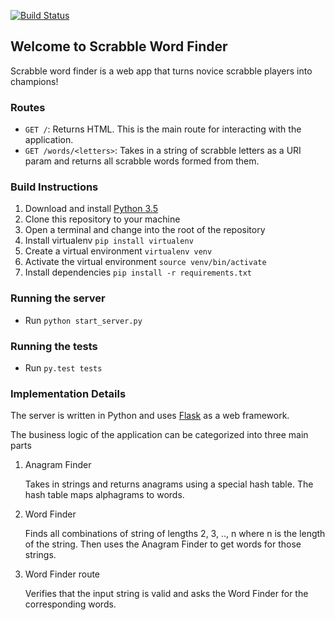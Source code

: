 [![Build Status](https://travis-ci.org/adrielklein/scrabble-word-finder.svg?branch=master)](https://travis-ci.org/adrielklein/scrabble-word-finder)

## Welcome to Scrabble Word Finder
Scrabble word finder is a web app that turns novice scrabble players into champions!

### Routes
- `GET /`: Returns HTML. This is the main route for interacting with the application.
- `GET /words/<letters>`: Takes in a string of scrabble letters as a URI param and returns all scrabble words formed from them.

### Build Instructions
1. Download and install [Python 3.5](https://www.python.org/downloads/release/python-350/)
1. Clone this repository to your machine
1. Open a terminal and change into the root of the repository
1. Install virtualenv `pip install virtualenv`
1. Create a virtual environment `virtualenv venv`
1. Activate the virtual environment `source venv/bin/activate`
1. Install dependencies `pip install -r requirements.txt`

### Running the server
- Run `python start_server.py`

### Running the tests
- Run `py.test tests`

### Implementation Details

The server is written in Python and uses [Flask](http://flask.pocoo.org/) as a web framework.

The business logic of the application can be categorized into three main parts
1. Anagram Finder

   Takes in strings and returns anagrams using a special hash table. The hash table maps alphagrams to words. 
2. Word Finder

   Finds all combinations of string of lengths 2, 3, .., n where n is the length of the string. Then uses the Anagram Finder to get words for those strings.
3. Word Finder route

   Verifies that the input string is valid and asks the Word Finder for the corresponding words.


